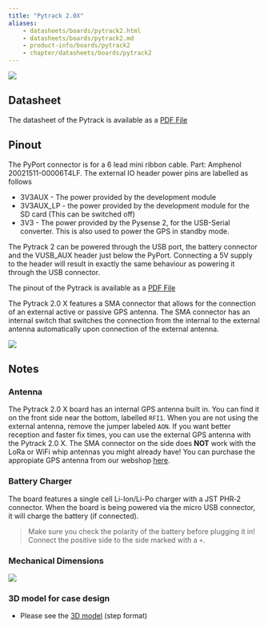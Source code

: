 ```yaml
---
title: "Pytrack 2.0X"
aliases:
    - datasheets/boards/pytrack2.html
    - datasheets/boards/pytrack2.md
    - product-info/boards/pytrack2
    - chapter/datasheets/boards/pytrack2
---
```


![](/gitbook/assets/pytrack2_decs.png)

## Datasheet

The datasheet of the Pytrack is available as a [PDF File](/gitbook/assets/PyTrack2X_specsheet.pdf)

## Pinout


The PyPort connector is for a 6 lead mini ribbon cable. Part: Amphenol 20021511-00006T4LF.
The external IO header power pins are labelled as follows
* 3V3AUX - The power provided by the development module 
* 3V3AUX_LP - the power provided by the development module for the SD card (This can be switched off)
* 3V3 - The power provided by the Pysense 2, for the USB-Serial converter. This is also used to power the GPS in standby mode.

The Pytrack 2 can be powered through the USB port, the battery connector and the VUSB_AUX header just below the PyPort. Connecting a 5V supply to the header will result in exactly the same behaviour as powering it through the USB connector.


The pinout of the Pytrack is available as a [PDF File](
/gitbook/assets/pytrack2-pinout.pdf)

The Pytrack 2.0 X features a SMA connector that allows for the connection of an external active or passive GPS antenna. The SMA connector has an internal switch that switches the connection from the internal to the external antenna automatically upon connection of the external antenna. 


![](/gitbook/assets/pytrack2-pinout.png)
## Notes

### Antenna

The Pytrack 2.0 X board has an internal GPS antenna built in. You can find it on the front side near the bottom, labelled `RFI1`. When you are not using the external antenna, remove the jumper labeled `AON`. If you want better reception and faster fix times, you can use the external GPS antenna with the Pytrack 2.0 X. The SMA connector on the side does **NOT** work with the LoRa or WiFi whip antennas you might already have! You can purchase the appropiate GPS antenna from our webshop [here](https://pycom.io/product/external-gps-antenna/). 

### Battery Charger

The board features a single cell Li-Ion/Li-Po charger with a JST PHR‑2 connector. When the board is being powered via the micro USB connector, it will charge the battery (if connected).
> Make sure you check the polarity of the battery before plugging it in! Connect the positive side to the side marked with a `+`.



### Mechanical Dimensions

![](/gitbook/assets/Pytrack_v2.0X_MechanicalDimensions.png)

### 3D model for case design

* Please see the [3D model](/gitbook/assets/pytrack_v2.0X.step) (step format)
